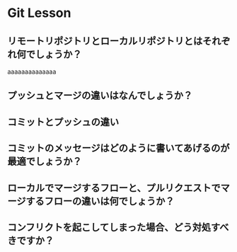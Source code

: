 # Git Lesson

## リモートリポジトリとローカルリポジトリとはそれぞれ何でしょうか？

aaaaaaaaaaaaaa

## プッシュとマージの違いはなんでしょうか？



## コミットとプッシュの違い



## コミットのメッセージはどのように書いてあげるのが最適でしょうか？



## ローカルでマージするフローと、プルリクエストでマージするフローの違いは何でしょうか？



## コンフリクトを起こしてしまった場合、どう対処すべきですか？
